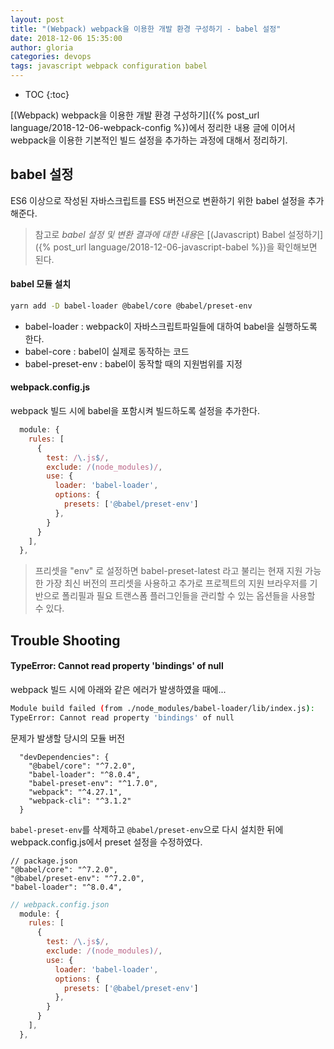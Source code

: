 ```yaml
---
layout: post
title: "(Webpack) webpack을 이용한 개발 환경 구성하기 - babel 설정"
date: 2018-12-06 15:35:00
author: gloria
categories: devops
tags: javascript webpack configuration babel
---
```


* TOC
{:toc}

[(Webpack) webpack을 이용한 개발 환경 구성하기]({% post_url language/2018-12-06-webpack-config %})에서 정리한 내용 글에 이어서 webpack을 이용한 기본적인 빌드 설정을 추가하는 과정에 대해서 정리하기.

## babel 설정
ES6 이상으로 작성된 자바스크립트를 ES5 버전으로 변환하기 위한 babel 설정을 추가해준다.

> 참고로 *babel 설정 및 변환 결과에 대한 내용*은 [(Javascript) Babel 설정하기]({% post_url language/2018-12-06-javascript-babel %})을 확인해보면 된다.

####  babel 모듈 설치
```bash
yarn add -D babel-loader @babel/core @babel/preset-env
```
- babel-loader : webpack이 자바스크립트파일들에 대하여 babel을 실행하도록 한다.
- babel-core : babel이 실제로 동작하는 코드
- babel-preset-env : babel이 동작할 때의 지원범위를 지정

#### webpack.config.js
webpack 빌드 시에 babel을 포함시켜 빌드하도록 설정을 추가한다.
```javascript
  module: {
    rules: [
      {
        test: /\.js$/,
        exclude: /(node_modules)/,
        use: {
          loader: 'babel-loader',
          options: {
            presets: ['@babel/preset-env']
          },
        }
      }
    ],
  },
```

> 프리셋을 "env" 로 설정하면 babel-preset-latest 라고 불리는 현재 지원 가능한 가장 최신 버전의 프리셋을 사용하고 추가로 프로젝트의 지원 브라우저를 기반으로 폴리필과 필요 트랜스폼 플러그인들을 관리할 수 있는 옵션들을 사용할 수 있다. 


## Trouble Shooting
#### TypeError: Cannot read property 'bindings' of null
webpack 빌드 시에 아래와 같은 에러가 발생하였을 때에...
```bash
Module build failed (from ./node_modules/babel-loader/lib/index.js):
TypeError: Cannot read property 'bindings' of null
```

문제가 발생할 당시의 모듈 버전 
```
  "devDependencies": {
    "@babel/core": "^7.2.0",
    "babel-loader": "^8.0.4",
    "babel-preset-env": "^1.7.0",
    "webpack": "^4.27.1",
    "webpack-cli": "^3.1.2"
  }
```

`babel-preset-env`를 삭제하고 `@babel/preset-env`으로 다시 설치한 뒤에 webpack.config.js에서 preset 설정을 수정하였다.
```
// package.json
"@babel/core": "^7.2.0",
"@babel/preset-env": "^7.2.0",
"babel-loader": "^8.0.4",
```

```javascript
// webpack.config.json
  module: {
    rules: [
      {
        test: /\.js$/,
        exclude: /(node_modules)/,
        use: {
          loader: 'babel-loader',
          options: {
            presets: ['@babel/preset-env']
          },
        }
      }
    ],
  },
```
